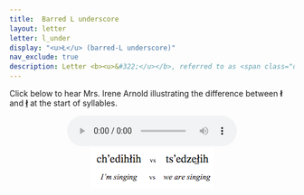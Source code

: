 ```yaml
---
title:  Barred L underscore
layout: letter
letter: l_under
display: "<u>Ł</u> (barred-L underscore)"
nav_exclude: true
description: Letter <b><u>&#322;</u></b>, referred to as <span class="def">barred l underscore</span>, is a sound that starts out like barred-l <b>&#322;</b>  but ends with the vocal folds vibrating, like plain <b>l</b>. Unlike plain <b>l</b>, friction continues even when the vocal folds are vibrating. This sound occurs only at the start of a syllable.
---
```




Click below to hear Mrs. Irene Arnold illustrating the difference between <b>&#322;</b> and <b><u>&#322;</u></b> at the start of syllables.

<center>
<audio controls src="/assets/audio/bar_l_l_und_comp.mp3" type="audio/mpeg">Your browser does not support the audio element.</audio>
<br/>
<img src="/assets/gif/bar_l_l_und_cmp.gif" border="0">
</center>
						